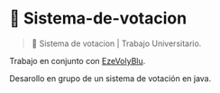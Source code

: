 # :triangular_flag_on_post: Sistema-de-votacion
> :round_pushpin: Sistema de votacion | Trabajo Universitario.

Trabajo en conjunto con [EzeVolyBlu](https://github.com/EzeVolyBlu).

Desarollo en grupo de un sistema de votación en java.
